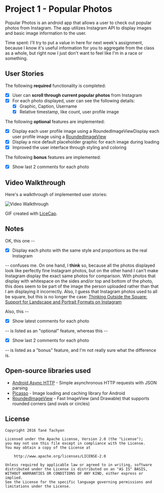 # Project 1 - Popular Photos

Popular Photos is an android app that allows a user to check out popular photos from Instagram. The app utilizes Instagram API to display images and basic image information to the user.

Time spent: I'll try to put a value in here for next week's assignment, because I know it's useful information for you to aggregate from the class as a whole, but right now I just don't want to feel like I'm in a race or something.

## User Stories

The following **required** functionality is completed:

* [x] User can **scroll through current popular photos** from Instagram
* [x] For each photo displayed, user can see the following details:
  * [x] Graphic, Caption, Username
  * [x] Relative timestamp, like count, user profile image

The following **optional** features are implemented:

* [x] Display each user profile image using a RoundedImageViewDisplay each user profile image using a [RoundedImageView](https://github.com/vinc3m1/RoundedImageView)
* [x] Display a nice default placeholder graphic for each image during loading
* [x] Improved the user interface through styling and coloring

The following **bonus** features are implemented:

* [x] Show last 2 comments for each photo

## Video Walkthrough 

Here's a walkthrough of implemented user stories:

<img src='http://tachyonlabs.com/miscimages/popular_photos4.gif' title='Video Walkthrough' width='' alt='Video Walkthrough' />

GIF created with [LiceCap](http://www.cockos.com/licecap/).

## Notes

OK, this one --
* [x] Display each photo with the same style and proportions as the real Instagram

-- confuses me. On one hand, I **think** so, because all the photos displayed look like perfectly fine Instagram photos, but on the other hand I can't make Instagram display the exact same photos for comparison. With photos that display with whitespace on the sides and/or top and bottom of the photo, this does seem to be part of the image the person uploaded rather than that I am displaying it incorrectly. Also, I guess that Instagram photos used to all be square, but this is no longer the case: [Thinking Outside the Square: Support for Landscape and Portrait Formats on Instagram](http://blog.instagram.com/post/127722429412/150827-portrait-and-landscape)

Also, this -- 
* [x] Show latest comments for each photo

-- is listed as an "optional" feature, whereas this --
* [x] Show last 2 comments for each photo

-- is listed as a "bonus" feature, and I'm not really sure what the difference is.

## Open-source libraries used

- [Android Async HTTP](https://github.com/loopj/android-async-http) - Simple asynchronous HTTP requests with JSON parsing
- [Picasso](http://square.github.io/picasso/) - Image loading and caching library for Android
- [RoundedImageView](https://github.com/vinc3m1/RoundedImageView) - Fast ImageView (and Drawable) that supports rounded corners (and ovals or circles)

## License

    Copyright 2016 Tané Tachyon

    Licensed under the Apache License, Version 2.0 (the "License");
    you may not use this file except in compliance with the License.
    You may obtain a copy of the License at

        http://www.apache.org/licenses/LICENSE-2.0

    Unless required by applicable law or agreed to in writing, software
    distributed under the License is distributed on an "AS IS" BASIS,
    WITHOUT WARRANTIES OR CONDITIONS OF ANY KIND, either express or implied.
    See the License for the specific language governing permissions and
    limitations under the License.
